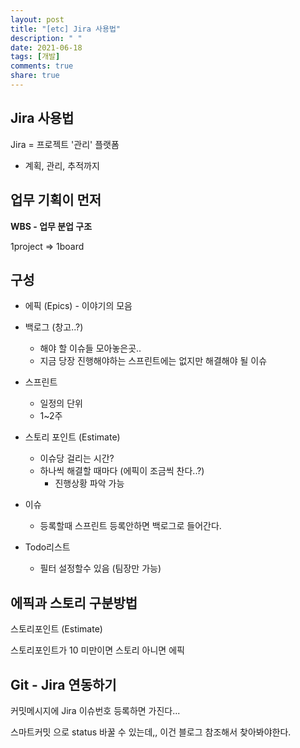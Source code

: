 ```yaml
---
layout: post
title: "[etc] Jira 사용법"
description: " "
date: 2021-06-18
tags: [개발]
comments: true
share: true
---
```



## Jira 사용법

Jira = 프로젝트 '관리' 플랫폼

- 계획, 관리, 추적까지



## 업무 기획이 먼저

**WBS - 업무 분업 구조**



1project => 1board



## 구성

- 에픽 (Epics) - 이야기의 모음



- 백로그 (창고..?)
  - 해야 할 이슈들 모아놓은곳.. 
  - 지금 당장 진행해야하는 스프린트에는 없지만 해결해야 될 이슈



- 스프린트
  - 일정의 단위
  - 1~2주



- 스토리 포인트 (Estimate)
  - 이슈당 걸리는 시간?
  - 하나씩 해결할 때마다 (에픽이 조금씩 찬다..?)
    - 진행상황 파악 가능
- 이슈
  - 등록할때 스프린트 등록안하면 백로그로 들어간다.



- Todo리스트
  - 필터 설정할수 있음 (팀장만 가능)



## 에픽과 스토리 구분방법

스토리포인트 (Estimate)



스토리포인트가 10 미만이면 스토리 아니면 에픽





## Git - Jira 연동하기

커밋메시지에 Jira 이슈번호 등록하면 가진다...



스마트커밋 으로 status 바꿀 수 있는데,, 이건 블로그 참조해서 찾아봐야한다.

